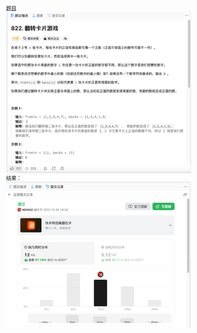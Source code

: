 [题目](https://leetcode.cn/problems/card-flipping-game/description/)
![pic](img.png)
结果：
![pic](result.png)